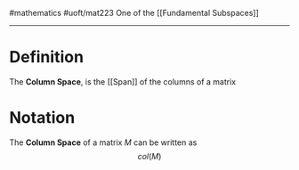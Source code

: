 #mathematics #uoft/mat223 
One of the [[Fundamental Subspaces]]

---
# Definition
The **Column Space**, is the [[Span]] of the columns of a matrix

# Notation
The **Column Space** of a matrix $M$ can be written as $$col(M)$$